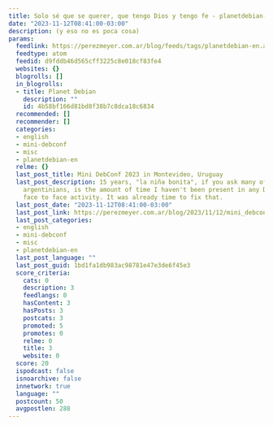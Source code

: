 ```yaml
---
title: Solo sé que se querer, que tengo Dios y tengo fe - planetdebian-en
date: "2023-11-12T08:41:00-03:00"
description: (y eso no es poca cosa)
params:
  feedlink: https://perezmeyer.com.ar/blog/feeds/tags/planetdebian-en.atom.xml
  feedtype: atom
  feedid: d9fddb46d565cff3225c8e018cf83fe4
  websites: {}
  blogrolls: []
  in_blogrolls:
  - title: Planet Debian
    description: ""
    id: 4b58bf166d81bd8f38b7c8dca18c6834
  recommended: []
  recommender: []
  categories:
  - english
  - mini-debconf
  - misc
  - planetdebian-en
  relme: {}
  last_post_title: Mini DebConf 2023 in Montevideo, Uruguay
  last_post_description: 15 years, "la niña bonita", if you ask many of my fellow
    argentinians, is the amount of time I haven't been present in any Debian-related
    face to face activity. It was already time to fix that.
  last_post_date: "2023-11-12T08:41:00-03:00"
  last_post_link: https://perezmeyer.com.ar/blog/2023/11/12/mini_debconf_2023_montevideo_uruguay/
  last_post_categories:
  - english
  - mini-debconf
  - misc
  - planetdebian-en
  last_post_language: ""
  last_post_guid: 1bd1fa1db983ac98781e47e3de6f45e3
  score_criteria:
    cats: 0
    description: 3
    feedlangs: 0
    hasContent: 3
    hasPosts: 3
    postcats: 3
    promoted: 5
    promotes: 0
    relme: 0
    title: 3
    website: 0
  score: 20
  ispodcast: false
  isnoarchive: false
  innetwork: true
  language: ""
  postcount: 50
  avgpostlen: 288
---
```

